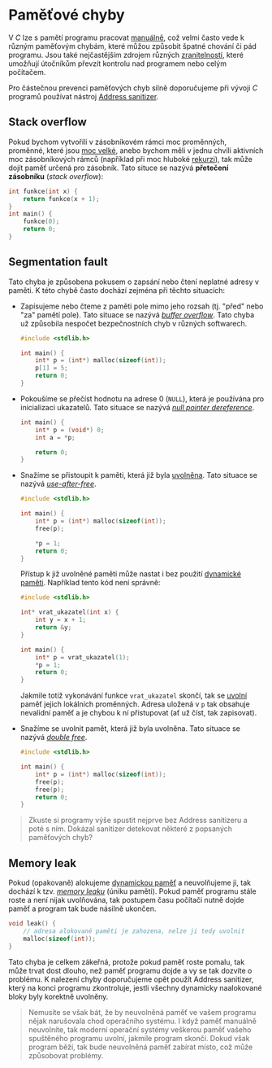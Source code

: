 # Paměťové chyby
V *C* lze s pamětí programu pracovat [manuálně](../c/prace_s_pameti/dynamicka_pamet.md), což velmi často vede
k různým paměťovým chybám, které můžou způsobit špatné chování či pád programu. Jsou také
nejčastějším zdrojem různých
[zranitelností](https://owasp.org/www-community/attacks/Buffer_overflow_attack), které umožňují
útočníkům převzít kontrolu nad programem nebo celým počítačem.

Pro částečnou prevenci paměťových chyb silně doporučujeme při vývoji *C* programů používat
nástroj [Address sanitizer](../prostredi/ladeni.md#address-sanitizer).

## Stack overflow
Pokud bychom vytvořili v zásobníkovém rámci moc proměnných, proměnné, které jsou
[moc velké](../c/pole/pole.md), anebo bychom měli v jednu chvíli aktivních moc zásobníkových rámců
(například při moc hluboké [rekurzi](../c/funkce/rekurze.md)), tak může dojít paměť určená pro zásobník.
Tato situce se nazývá **přetečení zásobníku** (*stack overflow*):
```c
int funkce(int x) {
    return funkce(x + 1);
}
int main() {
    funkce(0);
    return 0;
}
```

## Segmentation fault
Tato chyba je způsobena pokusem o zapsání nebo čtení neplatné adresy v paměti. K této chybě často
dochází zejména při těchto situacích:
- Zapísujeme nebo čteme z paměti pole mimo jeho rozsah (tj. "před" nebo "za" pamětí pole).
Tato situace se nazývá [*buffer overflow*](https://owasp.org/www-community/vulnerabilities/Buffer_Overflow).
Tato chyba už způsobila nespočet bezpečnostních chyb v různých softwarech.
    ```c
    #include <stdlib.h>

    int main() {
        int* p = (int*) malloc(sizeof(int));
        p[1] = 5;
        return 0;
    }
    ```
- Pokoušíme se přečíst hodnotu na adrese 0 (`NULL`), která je používána pro inicializaci
ukazatelů. Tato situace se nazývá
[*null pointer dereference*](https://owasp.org/www-community/vulnerabilities/Null_Dereference).
    ```c
    int main() {
        int* p = (void*) 0;
        int a = *p;
    
        return 0;
    }
    ```
- Snažíme se přistoupit k paměti, která již byla [uvolněna](../c/prace_s_pameti/dynamicka_pamet.md#uvolnění-paměti).
Tato situace se nazývá
[*use-after-free*](https://owasp.org/www-community/vulnerabilities/Using_freed_memory).
    ```c
    #include <stdlib.h>

    int main() {
        int* p = (int*) malloc(sizeof(int));
        free(p);

        *p = 1;
        return 0;
    }
    ```
    Přístup k již uvolněné paměti může nastat i bez použití
    [dynamické paměti](../c/prace_s_pameti/dynamicka_pamet.md). Například tento kód není správně:
    ```c
    #include <stdlib.h>

    int* vrat_ukazatel(int x) {
        int y = x + 1;
        return &y;
    }

    int main() {
        int* p = vrat_ukazatel(1);
        *p = 1;
        return 0;
    }
    ```
    Jakmile totiž vykonávání funkce `vrat_ukazatel` skončí, tak se
    [uvolní](../c/prace_s_pameti/automaticka_pamet.md) paměť jejich lokálních proměnných. Adresa
    uložená v `p` tak obsahuje nevalidní paměť a je chybou k ní přistupovat (ať už číst, tak
    zapisovat).

- Snažíme se uvolnit pamět, která již byla uvolněna. Tato situace se nazývá
[*double free*](https://owasp.org/www-community/vulnerabilities/Doubly_freeing_memory).
    ```c
    #include <stdlib.h>

    int main() {
        int* p = (int*) malloc(sizeof(int));
        free(p);
        free(p);
        return 0;
    }
    ```

> Zkuste si programy výše spustit nejprve bez Address sanitizeru a poté s ním. Dokázal sanitizer
> detekovat některé z popsaných paměťových chyb?

## Memory leak
Pokud (opakovaně) alokujeme [dynamickou paměť](../c/prace_s_pameti/dynamicka_pamet.md) a neuvolňujeme ji, tak
dochází k tzv. [*memory leaku*](https://owasp.org/www-community/vulnerabilities/Memory_leak)
(úniku paměti). Pokud paměť programu stále roste a není nijak uvolňována, tak postupem času počítači
nutně dojde paměť a program tak bude násilně ukončen.
```c
void leak() {
    // adresa alokované paměti je zahozena, nelze ji tedy uvolnit
    malloc(sizeof(int));
}
```
Tato chyba je celkem zákeřná, protože pokud paměť roste pomalu, tak může trvat dost dlouho, než
paměť programu dojde a vy se tak dozvíte o problému. K nalezení chyby doporučujeme opět použít Address
sanitizer, který na konci programu zkontroluje, jestli všechny dynamicky naalokované bloky byly
korektně uvolněny.

> Nemusíte se však bát, že by neuvolněná paměť ve vašem programu nějak narušovala chod operačního
> systému. I když paměť manuálně neuvolníte, tak moderní operační systémy veškerou paměť vašeho
> spuštěného programu uvolní, jakmile program skončí. Dokud však program běží, tak bude neuvolněná
> paměť zabírat místo, což může způsobovat problémy.
